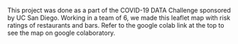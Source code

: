 This project was done as a part of the COVID-19 DATA Challenge sponsored by UC San Diego. Working in a team of 6, we made this leaflet map with risk ratings of restaurants 
and bars. Refer to the google colab link at the top to see the map on google colaboratory.
